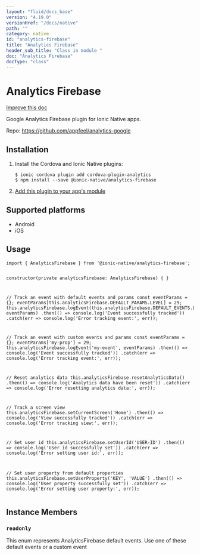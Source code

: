 ```yaml
---
layout: "fluid/docs_base"
version: "4.19.0"
versionHref: "/docs/native"
path: ""
category: native
id: "analytics-firebase"
title: "Analytics Firebase"
header_sub_title: "Class in module "
doc: "Analytics Firebase"
docType: "class"
---
```


<h1 class="api-title">Analytics Firebase</h1>

<a class="improve-v2-docs" href="http://github.com/ionic-team/ionic-native/edit/master/src/@ionic-native/plugins/analytics-firebase/index.ts#L1">
  Improve this doc
</a>







<p>Google Analytics Firebase plugin for Ionic Native apps.</p>


<p>Repo:
  <a href="https://github.com/appfeel/analytics-google">
    https://github.com/appfeel/analytics-google
  </a>
</p>


<h2><a class="anchor" name="installation" href="#installation"></a>Installation</h2>
<ol class="installation">
  <li>Install the Cordova and Ionic Native plugins:<br>
    <pre><code class="nohighlight">$ ionic cordova plugin add cordova-plugin-analytics
$ npm install --save @ionic-native/analytics-firebase
</code></pre>
  </li>
  <li><a href="https://ionicframework.com/docs/native/#Add_Plugins_to_Your_App_Module">Add this plugin to your app's module</a></li>
</ol>



<h2><a class="anchor" name="platforms" href="#platforms"></a>Supported platforms</h2>
<ul>
  <li>Android</li><li>iOS</li>
</ul>






<h2><a class="anchor" name="usage" href="#usage"></a>Usage</h2>
<pre><code class="lang-typescript">import { AnalyticsFirebase } from &#39;@ionic-native/analytics-firebase&#39;;


constructor(private analyticsFirebase: AnalyticsFirebase) { }

// Track an event with default events and params
const eventParams = {};
eventParams[this.analyticsFirebase.DEFAULT_PARAMS.LEVEL] = 29;
this.analyticsFirebase.logEvent(this.analyticsFirebase.DEFAULT_EVENTS.LEVEL_UP, eventParams)
  .then(() =&gt; console.log(&#39;Event successfully tracked&#39;))
  .catch(err =&gt; console.log(&#39;Error tracking event:&#39;, err));

// Track an event with custom events and params
const eventParams = {};
eventParams[&#39;my-prop&#39;] = 29;
this.analyticsFirebase.logEvent(&#39;my-event&#39;, eventParams)
  .then(() =&gt; console.log(&#39;Event successfully tracked&#39;))
  .catch(err =&gt; console.log(&#39;Error tracking event:&#39;, err));


// Reset analytics data
this.analyticsFirebase.resetAnalyticsData()
  .then(() =&gt; console.log(&#39;Analytics data have been reset&#39;))
  .catch(err =&gt; console.log(&#39;Error resetting analytics data:&#39;, err));


// Track a screen view
this.analyticsFirebase.setCurrentScreen(&#39;Home&#39;)
  .then(() =&gt; console.log(&#39;View successfully tracked&#39;))
  .catch(err =&gt; console.log(&#39;Error tracking view:&#39;, err));


// Set user id
this.analyticsFirebase.setUserId(&#39;USER-ID&#39;)
  .then(() =&gt; console.log(&#39;User id successfully set&#39;))
  .catch(err =&gt; console.log(&#39;Error setting user id:&#39;, err));


// Set user property from default properties
this.analyticsFirebase.setUserProperty(&#39;KEY&#39;, &#39;VALUE&#39;)
  .then(() =&gt; console.log(&#39;User property successfully set&#39;))
  .catch(err =&gt; console.log(&#39;Error setting user property:&#39;, err));
</code></pre>








<h2><a class="anchor" name="instance-members" href="#instance-members"></a>Instance Members</h2>
<h3><a class="anchor" name="readonly" href="#readonly"></a><code>readonly</code></h3>


This enum represents AnalyticsFirebase default events.
Use one of these default events or a custom event








